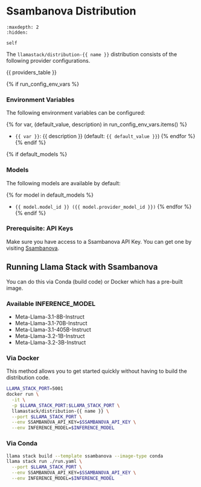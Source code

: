 # Ssambanova Distribution

```{toctree}
:maxdepth: 2
:hidden:

self
```

The `llamastack/distribution-{{ name }}` distribution consists of the following provider configurations.

{{ providers_table }}

{% if run_config_env_vars %}

### Environment Variables

The following environment variables can be configured:

{% for var, (default_value, description) in run_config_env_vars.items() %}

- `{{ var }}`: {{ description }} (default: `{{ default_value }}`)
  {% endfor %}
  {% endif %}

{% if default_models %}

### Models

The following models are available by default:

{% for model in default_models %}

- `{{ model.model_id }} ({{ model.provider_model_id }})`
  {% endfor %}
  {% endif %}

### Prerequisite: API Keys

Make sure you have access to a Ssambanova API Key. You can get one by visiting [Ssambanova](https://cloud.sambanova.ai/apis).

## Running Llama Stack with Ssambanova

You can do this via Conda (build code) or Docker which has a pre-built image.

### Available INFERENCE_MODEL

- Meta-Llama-3.1-8B-Instruct
- Meta-Llama-3.1-70B-Instruct
- Meta-Llama-3.1-405B-Instruct
- Meta-Llama-3.2-1B-Instruct
- Meta-Llama-3.2-3B-Instruct

### Via Docker

This method allows you to get started quickly without having to build the distribution code.

```bash
LLAMA_STACK_PORT=5001
docker run \
  -it \
  -p $LLAMA_STACK_PORT:$LLAMA_STACK_PORT \
  llamastack/distribution-{{ name }} \
  --port $LLAMA_STACK_PORT \
  --env SSAMBANOVA_API_KEY=$SSAMBANOVA_API_KEY \
  --env INFERENCE_MODEL=$INFERENCE_MODEL
```

### Via Conda

```bash
llama stack build --template ssambanova --image-type conda
llama stack run ./run.yaml \
  --port $LLAMA_STACK_PORT \
  --env SSAMBANOVA_API_KEY=$SSAMBANOVA_API_KEY \
  --env INFERENCE_MODEL=$INFERENCE_MODEL
```
